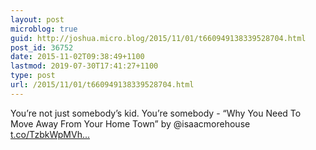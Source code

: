 ```yaml
---
layout: post
microblog: true
guid: http://joshua.micro.blog/2015/11/01/t660949138339528704.html
post_id: 36752
date: 2015-11-02T09:38:49+1100
lastmod: 2019-07-30T17:41:27+1100
type: post
url: /2015/11/01/t660949138339528704.html
---
```

You’re not just somebody’s kid. You’re somebody - “Why You Need To Move Away From Your Home Town” by @isaacmorehouse [t.co/TzbkWpMVh...](https://t.co/TzbkWpMVhc)
